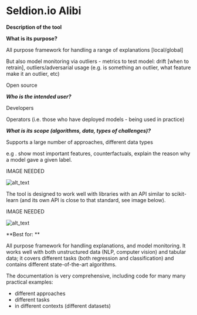 # Seldion.io Alibi

**Description of the tool**

**What is its purpose?**

All purpose framework for handling a range of explanations [local/global]

But also model monitoring via outliers - metrics to test model: drift [when to retrain], outliers/adversarial usage (e.g. is something an outlier, what feature make it an outlier, etc)

Open source

**_Who is the intended user?_**

Developers

Operators (i.e. those who have deployed models - being used in practice)

**_What is its scope (algorithms, data, types of challenges)?_**

Supports a large number of approaches, different data types

e.g . show most important features, counterfactuals, explain the reason why a model gave a given label.

IMAGE NEEDED

![alt_text](_media/image25.png "image_tooltip")

The tool is designed to work well with libraries with an API similar to scikit-learn (and its own API is close to that standard, see image below).

IMAGE NEEDED

![alt_text](_media/image26.png "image_tooltip")

**Best for: **

All purpose framework for handling explanations, and model monitoring. It works well with both unstructured data (NLP, computer vision) and tabular data; it covers different tasks (both regression and classification) and contains different state-of-the-art algorithms.

The documentation is very comprehensive, including code for many many practical examples:

- different approaches
- different tasks
- in different contexts (different datasets)
